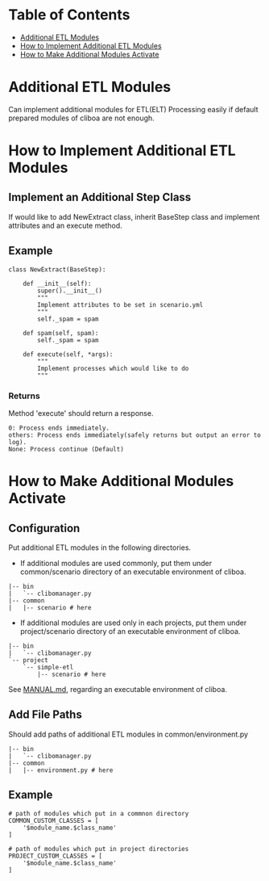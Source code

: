 # Table of Contents
* [Additional ETL Modules](#additional-etl-modules)
* [How to Implement Additional ETL Modules](#how-to-implement-additional-etl-modules)
* [How to Make Additional Modules Activate](#how-to-make-additional-modules-activate)

# Additional ETL Modules
Can implement additional modules for ETL(ELT) Processing easily if default prepared modules of cliboa are not enough.

# How to Implement Additional ETL Modules
## Implement an Additional Step Class
If would like to add NewExtract class, inherit BaseStep class and implement attributes and an execute method.

## Example
```
class NewExtract(BaseStep):
 
    def __init__(self):
        super().__init__()
        """
        Implement attributes to be set in scenario.yml
        """
        self._spam = spam
     
    def spam(self, spam):
        self._spam = spam
 
    def execute(self, *args):
        """
        Implement processes which would like to do
        """
```

### Returns
Method 'execute' should return a response.
```
0: Process ends immediately.
others: Process ends immediately(safely returns but output an error to log).
None: Process continue (Default)
```

# How to Make Additional Modules Activate
## Configuration
Put additional ETL modules in the following directories.
- If additional modules are used commonly, put them under common/scenario directory of an executable environment of cliboa.
```
|-- bin
|   `-- clibomanager.py
|-- common
|   |-- scenario # here
```

- If additional modules are used only in each projects, put them under project/scenario directory of an executable environment of cliboa.
```
|-- bin
|   `-- clibomanager.py
`-- project
    `-- simple-etl
        |-- scenario # here
```

See [MANUAL.md](../MANUAL.md#user-content-example), regarding an executable environment of cliboa.

## Add File Paths
Should add paths of additional ETL modules in common/environment.py
```
|-- bin
|   `-- clibomanager.py
|-- common
|   |-- environment.py # here
```

## Example
```
# path of modules which put in a commnon directory
COMMON_CUSTOM_CLASSES = [
    '$module_name.$class_name'
]
 
# path of modules which put in project directories
PROJECT_CUSTOM_CLASSES = [
    '$module_name.$class_name'
]
```
